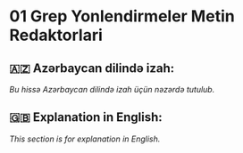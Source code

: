 # 01 Grep Yonlendirmeler Metin Redaktorlari

## 🇦🇿 Azərbaycan dilində izah:

_Bu hissə Azərbaycan dilində izah üçün nəzərdə tutulub._

## 🇬🇧 Explanation in English:

_This section is for explanation in English._

